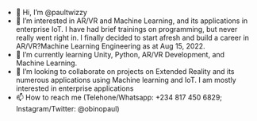 - 👋 Hi, I’m @paultwizzy
- 👀 I’m interested in AR/VR and Machine Learning, and its applications in enterprise IoT. I have had brief trainings on programming, but never really went right in. I finally decided to start afresh and build a career in AR/VR?Machine Learning Engineering as at Aug 15, 2022. 
- 🌱 I’m currently learning Unity, Python, AR/VR Development, and Machine Learning. 
- 💞️ I’m looking to collaborate on projects on Extended Reality and its numerous applications using Machine learning and IoT. I am mostly interested in enterprise applications
- 📫 How to reach me (Telehone/Whatsapp: +234 817 450 6829; Instagram/Twitter: @obinopaul)

<!---
paultwizzy/paultwizzy is a ✨ special ✨ repository because its `README.md` (this file) appears on your GitHub profile.
You can click the Preview link to take a look at your changes.
--->
